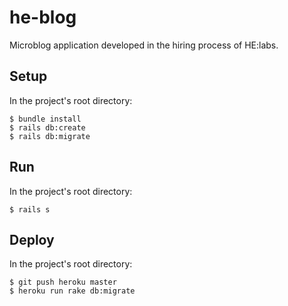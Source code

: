 # he-blog
Microblog application developed in the hiring process of HE:labs.

## Setup
In the project's root directory:
```
$ bundle install
$ rails db:create
$ rails db:migrate
```

## Run
In the project's root directory:
```
$ rails s
```

## Deploy
In the project's root directory:
```
$ git push heroku master
$ heroku run rake db:migrate
```
